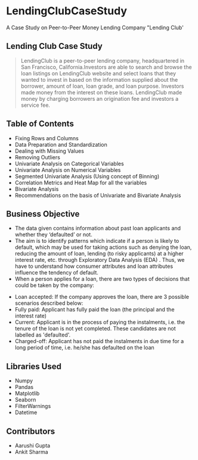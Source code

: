 # LendingClubCaseStudy
A Case Study on Peer-to-Peer Money Lending Company "Lending Club'

## Lending Club Case Study
> LendingClub is a peer-to-peer lending company, headquartered in San Francisco, California.Investors are able to search and browse the loan listings on LendingClub website and select loans that they wanted to invest in based on the information supplied about the borrower, amount of loan, loan grade, and loan purpose. Investors made money from the interest on these loans. LendingClub made money by charging borrowers an origination fee and investors a service fee.


## Table of Contents
* Fixing Rows and Columns
* Data Preparation and Standardization
* Dealing with Missing Values
* Removing Outliers
* Univariate Analysis on Categorical Variables
* Univariate Analysis on Numerical Variables
* Segmented Univariate Analysis (Using concept of Binning)
* Correlation Metrics and Heat Map for all the variables
* Bivariate Analysis
* Recommendations on the basis of Univariate and Bivariate Analysis


## Business Objective
- The data given contains information about past loan applicants and whether they ‘defaulted’ or not.
- The aim is to identify patterns which indicate if a person is likely to default, which may be used for taking actions such as denying the loan, reducing the amount of loan, lending (to risky applicants) at a higher interest rate, etc. through Exploratory Data Analysis (EDA) . Thus, we have to understand how consumer attributes and loan attributes influence the tendency of default.
- When a person applies for a loan, there are two types of decisions that could be taken by the company:
* Loan accepted:
If the company approves the loan, there are 3 possible scenarios described below:
* Fully paid:
Applicant has fully paid the loan (the principal and the interest rate)
* Current:
Applicant is in the process of paying the instalments, i.e. the tenure of the loan is not yet completed. These candidates are not labelled as 'defaulted'.
* Charged-off:
Applicant has not paid the instalments in due time for a long period of time, i.e. he/she has defaulted on the loan


## Libraries Used
- Numpy
- Pandas
- Matplotlib
- Seaborn
- FilterWarnings
- Datetime

## Contributors
- Aarushi Gupta
- Ankit Sharma
